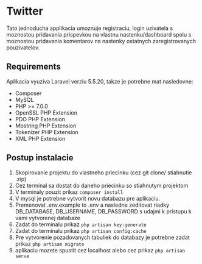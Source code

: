 # Twitter
Tato jednoducha applikacia umoznuje registraciu, login uzivatela s moznostou pridavania prispevkou na vlastnu nastenku/dashboard spolu s moznostou pridavania komentarov na nastenky ostatnych zaregistrovanych pouzivatelov.  

## Requirements
Aplikacia vyuziva Laravel verziu 5.5.20, takze je potrebne mat nasledovne:
- Composer
- MySQL
- PHP >= 7.0.0
- OpenSSL PHP Extension
- PDO PHP Extension
- Mbstring PHP Extension
- Tokenizer PHP Extension
- XML PHP Extension
  
## Postup instalacie  
1) Skopirovanie projektu do vlastneho priecinku (cez git clone/ stiahnutie .zip)
2) Cez terminal sa dostat do daneho priecinku so stiahnutym projektom
3) V terminaly pouzit prikaz ```composer install```
4) V mysql je potrebne vytvorit novu databazu pre aplikaciu.
5) Premenovat .env.example to .env a nasledne zeditovat riadky DB_DATABASE, DB_USERNAME, DB_PASSWORD s udajmi k pristupu k vami vytvorenej databaze
6) Zadat do terminalu prikaz ```php artisan key:generate```
7) Zadat do terminalu prikaz ```php artisan config:cache```
8) Pre vytvorenie pozadovanych tabuliek do databazy je potrebne zadat prikaz ```php artisan migrate```
9) aplikaciu mozete spustit cez localhost alebo cez prikaz ```php artisan serve```

